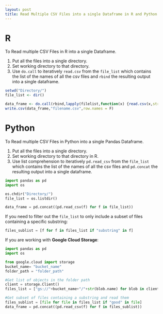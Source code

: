 ```yaml
---
layout: post
title: Read Multiple CSV Files into a single Dataframe in R and Python
---
```


<h1>R</h1>  
To Read multiple CSV Files in R into a single Dataframe.  

1) Put all the files into a single directory.     
2) Set working directory to that directory.     
3) Use `do.call` to iteratively `read.csv` from the `file_list` which contains the list of the names of all the csv files and `rbind` the resulting output into a single dataframe.

```R
setwd("Directory/")
file_list <- dir()

data_frame <- do.call(rbind,lapply(filelist,function(x) {read.csv(x,stringsAsFactors = F)]}))
write.csv(data_frame,"filename.csv",row.names = F)
```
  
<h1>Python</h1>  
To Read multiple CSV Files in Python into a single Pandas Dataframe.  

1) Put all the files into a single directory.     
2) Set working directory to that directory in R.     
3) Use list comprehension to iteratively `pd.read_csv` from the `file_list` which contains the list of the names of all the csv files and `pd.concat` the resulting output into a single dataframe.
  
  
```Python
import pandas as pd
import os

os.chdir("Directory/")
file_list = os.listdir()

data_frame = pd.concat((pd.read_csv(f) for f in file_list))
```  
 
If you need to filter out the `file_list` to only include a subset of files containing a specific substring:   
```python
files_sublist = [f for f in files_list if "substring" in f]
```  

If you are working with <b>Google Cloud Storage</b>:
```Python
import pandas as pd
import os

from google.cloud import storage
bucket_name= "bucket_name" 
folder_path = "folder_path"

#Get list of objects in the folder path
client = storage.Client()
files_list = ["gs://"+bucket_name+"/"+str(blob.name) for blob in client.list_blobs(bucket_name, prefix=folder_path)]

#Get subset of files containing a substring and read them
files_sublist = [file for file in files_list if "good" in file]
data_frame = pd.concat((pd.read_csv(f) for f in files_sublist))
```    
   
   
  
  
  
  
